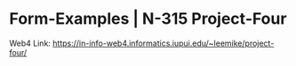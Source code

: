 # Form-Examples |  N-315 Project-Four

Web4 Link: https://in-info-web4.informatics.iupui.edu/~leemike/project-four/
